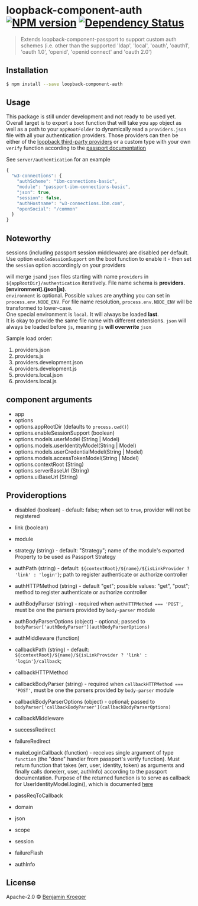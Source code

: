 # loopback-component-auth [![NPM version][npm-image]][npm-url] [![Dependency Status][daviddm-image]][daviddm-url]
> Extends loopback-component-passport to support custom auth schemes (i.e. other than the supported 'ldap', 'local', 'oauth', 'oauth1', 'oauth 1.0', 'openid', 'openid connect' and 'oauth 2.0')

## Installation

```sh
$ npm install --save loopback-component-auth
```

## Usage
This package is still under development and not ready to be used yet. Overall target is to export a
`boot` function that will take you `app` object as well as a path to your `appRootFolder` to
dynamically read a `providers.json` file with all your authentication providers. Those providers can
then be either of the [loopback third-party providers](https://docs.strongloop.com/pages/releaseview.action?pageId=3836277#Third-partylogin(Passport)-Configuringthird-partyproviders)
or a custom type with your own `verify` function according to the [passport documentation](http://passportjs.org/docs)

See `server/authentication` for an example

```js
{
  "w3-connections": {
    "authScheme": "ibm-connections-basic",
    "module": "passport-ibm-connections-basic",
    "json": true,
    "session": false,
    "authHostname": "w3-connections.ibm.com",
    "openSocial": "/common"
  }
}
```

## Noteworthy
sessions (including passport session middleware) are disabled per default.
Use option `enableSessionSupport` on the boot function to enable it - then set the 
`session` option accordingly on your providers

will merge `js`and `json` files starting with name  `providers` in `${appRootDir}/authentication`
iteratively. File name schema is **providers.[environment].(json|js)**.  
`environment` is optional. Possible values are anything you can set in `process.env.NODE_ENV`.
For file name resolution, `process.env.NODE_ENV` will be transformed to lower-case.  
One special environment is `local`. It will always be loaded **last**.  
It is okay to provide the same file name with different extensions. `json` will always be loaded before
`js`, meaning `js` **will overwrite** `json`

Sample load order:
1. providers.json
2. providers.js
3. providers.development.json
4. providers.development.js
5. providers.local.json
6. providers.local.js

## component arguments
- app
- options
- options.appRootDir (defaults to `process.cwd()`)
- options.enableSessionSupport (boolean)
- options.models.userModel (String | Model)
- options.models.userIdentityModel(String | Model)
- options.models.userCredentialModel(String | Model)
- options.models.accessTokenModel(String | Model)
- options.contextRoot (String)
- options.serverBaseUrl (String)
- options.uiBaseUrl (String)

## Provideroptions
- disabled (boolean) - default: false; when set to `true`, provider will not be registered
- link (boolean)
- module
- strategy (string) - default: "Strategy"; name of the module's exported Property to be used as Passport Strategy

- authPath (string) - default: `${contextRoot}/${name}/${isLinkProvider ? 'link' : 'login'}`; path to register authenticate or authorize controller
- authHTTPMethod (string) - default "get"; possible values: "get", "post"; method to register authenticate or authorize controller
- authBodyParser (string) - required when `authHTTPMethod === 'POST'`, must be one the parsers provided by `body-parser` module
- authBodyParserOptions (object) - optional; passed to `bodyParser['authBodyParser'](authBodyParserOptions)`
- authMiddleware (function)

- callbackPath (string) - default: `${contextRoot}/${name}/${isLinkProvider ? 'link' : 'login'}/callback`;
- callbackHTTPMethod
- callbackBodyParser (string) - required when `callbackHTTPMethod === 'POST'`, must be one the parsers provided by `body-parser` module
- callbackBodyParserOptions (object) - optional; passed to `bodyParser['callbackBodyParser'](callbackBodyParserOptions)`
- callbackMiddleware

- successRedirect
- failureRedirect
- makeLoginCallback (function) - receives single argument of type `function` (the "done" handler from passport's verify function).
Must return function that takes (err, user, identity, token) as arguments and finally calls
done(err, user, authInfo) according to the passport documentation.
Purpose of the returned function is to serve as callback for UserIdentityModel.login(),
which is documented [here](https://apidocs.strongloop.com/loopback-component-passport/#useridentity-login)
- passReqToCallback
- domain
- json
- scope
- session
- failureFlash
- authInfo


## License

Apache-2.0 © [Benjamin Kroeger]()


[npm-image]: https://badge.fury.io/js/loopback-component-auth.svg
[npm-url]: https://npmjs.org/package/loopback-component-auth
[travis-image]: https://travis-ci.org/benkroeger/loopback-component-auth.svg?branch=master
[travis-url]: https://travis-ci.org/benkroeger/loopback-component-auth
[daviddm-image]: https://david-dm.org/benkroeger/loopback-component-auth.svg?theme=shields.io
[daviddm-url]: https://david-dm.org/benkroeger/loopback-component-auth
